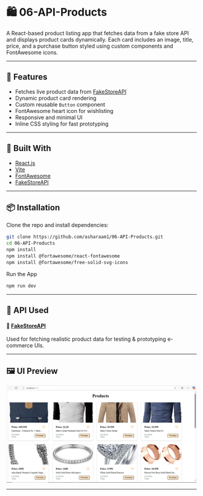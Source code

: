 # 🛍️ 06-API-Products

A React-based product listing app that fetches data from a fake store API and displays product cards dynamically. Each card includes an image, title, price, and a purchase button styled using custom components and FontAwesome icons.

---

## 🚀 Features

- Fetches live product data from [FakeStoreAPI](https://fakestoreapi.com/)
- Dynamic product card rendering
- Custom reusable `Button` component
- FontAwesome heart icon for wishlisting
- Responsive and minimal UI
- Inline CSS styling for fast prototyping

---

## 🧱 Built With

- [React.js](https://reactjs.org/)
- [Vite](https://vitejs.dev/)
- [FontAwesome](https://fontawesome.com/)
- [FakeStoreAPI](https://fakestoreapi.com/)

---

## 📦 Installation

Clone the repo and install dependencies:

```bash
git clone https://github.com/asharaam1/06-API-Products.git
cd 06-API-Products
npm install
npm install @fortawesome/react-fontawesome
npm install @fortawesome/free-solid-svg-icons
```

Run the App
```bash
npm run dev
```
---

## 🔌 API Used
#### 📡 [FakeStoreAPI](https://fakestoreapi.com/)
Used for fetching realistic product data for testing & prototyping e-commerce UIs.

---

## 🖼️ UI Preview
 ![image preview](./src/assets/Products.jpg)

 ---